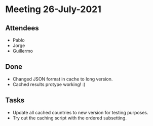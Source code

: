 # Meeting 26-July-2021

## Attendees 

- Pablo
- Jorge
- Guillermo

## Done
- Changed JSON format in cache to long version.
- Cached results protype working! :) 


## Tasks
- Update all cached countries to new version for testing purposes.
- Try out the caching script with the ordered subsetting.
